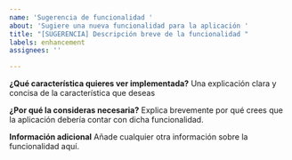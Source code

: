 ```yaml
---
name: 'Sugerencia de funcionalidad '
about: 'Sugiere una nueva funcionalidad para la aplicación '
title: "[SUGERENCIA] Descripción breve de la funcionalidad "
labels: enhancement
assignees: ''

---
```


**¿Qué característica quieres ver implementada?**
Una explicación clara y concisa de la característica que deseas

**¿Por qué la consideras necesaria?**
Explica brevemente por qué crees que la aplicación debería contar con dicha funcionalidad. 

**Información adicional**
Añade cualquier otra información sobre la funcionalidad aquí.
